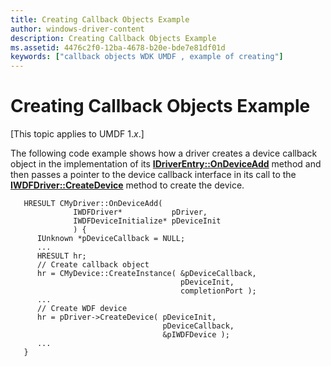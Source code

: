 ```yaml
---
title: Creating Callback Objects Example
author: windows-driver-content
description: Creating Callback Objects Example
ms.assetid: 4476c2f0-12ba-4678-b20e-bde7e81df01d
keywords: ["callback objects WDK UMDF , example of creating"]
---
```


# Creating Callback Objects Example


\[This topic applies to UMDF 1.*x*.\]

The following code example shows how a driver creates a device callback object in the implementation of its [**IDriverEntry::OnDeviceAdd**](https://msdn.microsoft.com/library/windows/hardware/ff554896) method and then passes a pointer to the device callback interface in its call to the [**IWDFDriver::CreateDevice**](https://msdn.microsoft.com/library/windows/hardware/ff558899) method to create the device.

```
   HRESULT CMyDriver::OnDeviceAdd(
              IWDFDriver*           pDriver,
              IWDFDeviceInitialize* pDeviceInit
              ) {
      IUnknown *pDeviceCallback = NULL;
      ...
      HRESULT hr;
      // Create callback object
      hr = CMyDevice::CreateInstance( &pDeviceCallback,
                                      pDeviceInit,
                                      completionPort );
      ...
      // Create WDF device
      hr = pDriver->CreateDevice( pDeviceInit, 
                                  pDeviceCallback,
                                  &pIWDFDevice );
      ...
   }
```

 

 





